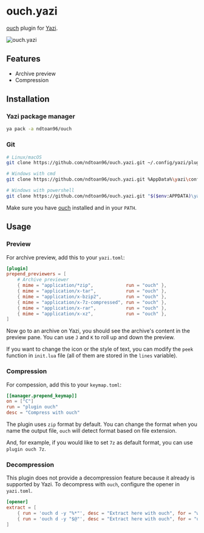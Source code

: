 # ouch.yazi

[ouch](https://github.com/ouch-org/ouch) plugin for [Yazi](https://github.com/sxyazi/yazi).

![ouch.yazi](https://github.com/ndtoan96/ouch.yazi/assets/33489972/946397ec-b37b-4bf4-93f1-c676fc8e59f2)

## Features
- Archive preview
- Compression

## Installation

### Yazi package manager
```bash
ya pack -a ndtoan96/ouch
```

### Git
```bash
# Linux/macOS
git clone https://github.com/ndtoan96/ouch.yazi.git ~/.config/yazi/plugins/ouch.yazi

# Windows with cmd
git clone https://github.com/ndtoan96/ouch.yazi.git %AppData%\yazi\config\plugins\ouch.yazi

# Windows with powershell
git clone https://github.com/ndtoan96/ouch.yazi.git "$($env:APPDATA)\yazi\config\plugins\ouch.yazi"
```

Make sure you have [ouch](https://github.com/ouch-org/ouch) installed and in your `PATH`.

## Usage

### Preview
For archive preview, add this to your `yazi.toml`:

```toml
[plugin]
prepend_previewers = [
	# Archive previewer
	{ mime = "application/*zip",            run = "ouch" },
	{ mime = "application/x-tar",           run = "ouch" },
	{ mime = "application/x-bzip2",         run = "ouch" },
	{ mime = "application/x-7z-compressed", run = "ouch" },
	{ mime = "application/x-rar",           run = "ouch" },
	{ mime = "application/x-xz",            run = "ouch" },
]
```

Now go to an archive on Yazi, you should see the archive's content in the preview pane. You can use `J` and `K` to roll up and down the preview.

If you want to change the icon or the style of text, you can modify the `peek` function in `init.lua` file (all of them are stored in the `lines` variable).

### Compression
For compession, add this to your `keymap.toml`:

```toml
[[manager.prepend_keymap]]
on = ["C"]
run = "plugin ouch"
desc = "Compress with ouch"
```

The plugin uses `zip` format by default. You can change the format when you name the output file, `ouch` will detect format based on file extension.

And, for example, if you would like to set `7z` as default format, you can use `plugin ouch 7z`.

### Decompression
This plugin does not provide a decompression feature because it already is supported by Yazi.
To decompress with `ouch`, configure the opener in `yazi.toml`.

```toml
[opener]
extract = [
	{ run = 'ouch d -y "%*"', desc = "Extract here with ouch", for = "windows" },
	{ run = 'ouch d -y "$@"', desc = "Extract here with ouch", for = "unix" },
]
```
